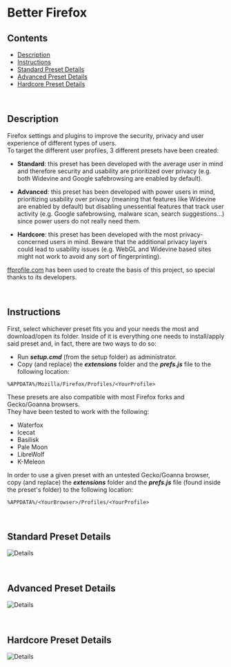 # Better Firefox

## Contents
 - [Description](#description)
 - [Instructions](#instructions)
 - [Standard Preset Details](#standard-preset-details)
 - [Advanced Preset Details](#advanced-preset-details)
 - [Hardcore Preset Details](#hardcore-preset-details)

<br>

## Description

Firefox settings and plugins to improve the security, privacy and user experience of different types of users.  
To target the different user profiles, 3 different presets have been created:
* **Standard**: this preset has been developed with the average user in mind and therefore security and usability are prioritized over privacy (e.g. both Widevine and Google safebrowsing are enabled by default).

* **Advanced**: this preset has been developed with power users in mind, prioritizing usability over privacy (meaning that features like Widevine are enabled by default) but disabling unessential features that track user activity (e.g. Google safebrowsing, malware scan, search suggestions...) since power users do not really need them.

* **Hardcore**: this preset has been developed with the most privacy-concerned users in mind. Beware that the additional privacy layers could lead to usability issues (e.g. WebGL and Widevine based sites might not work to avoid any sort of fingerprinting).

[ffprofile.com](https://ffprofile.com/) has been used to create the basis of this project, so special thanks to its developers.

<br>

## Instructions

First, select whichever preset fits you and your needs the most and download/open its folder. Inside of it is everything one needs to install/apply said preset and, in fact, there are two ways to do so:
* Run **_setup.cmd_** (from the setup folder) as administrator.
* Copy (and replace) the **_extensions_** folder and the **_prefs.js_** file to the following location:
```
%APPDATA%/Mozilla/Firefox/Profiles/<YourProfile>
```

These presets are also compatible with most Firefox forks and Gecko/Goanna browsers.  
They have been tested to work with the following:
* Waterfox
* Icecat
* Basilisk
* Pale Moon
* LibreWolf
* K-Meleon

In order to use a given preset with an untested Gecko/Goanna browser, copy (and replace) the **_extensions_** folder and the **_prefs.js_** file (found inside the preset's folder) to the following location:
```
%APPDATA%/<YourBrowser>/Profiles/<YourProfile>
```

<br>

## Standard Preset Details

![Details](Standard/Details.png)

<br>

## Advanced Preset Details

![Details](Advanced/Details.png)

<br>

## Hardcore Preset Details

![Details](Hardcore/Details.png)